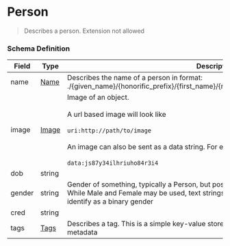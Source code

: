 Person
===
>Describes a person. Extension not allowed

### Schema Definition

|**Field**|**Type**|**Description**|
|---------|--------|---------------|
|name|[Name](/Mobility/Schema%20Reference/name)|Describes the name of a person in format: ./{given_name}/{honorific_prefix}/{first_name}/{middle_name}/{last_name}/{honorific_suffix}
|image|[Image](/Mobility/Schema%20Reference/image)|Image of an object. <br/><br/> A url based image will look like <br/><br/>```uri:http://path/to/image``` <br/><br/> An image can also be sent as a data string. For example : <br/><br/> ```data:js87y34ilhriuho84r3i4```
|dob|string|
|gender|string|Gender of something, typically a Person, but possibly also fictional characters, animals, etc. While Male and Female may be used, text strings are also acceptable for people who do not identify as a binary gender
|cred|string|
|tags|[Tags](/Mobility/Schema%20Reference/tags)|Describes a tag. This is a simple key-value store which is used to contain extended metadata
